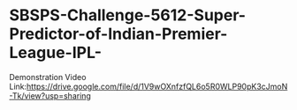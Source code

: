 # SBSPS-Challenge-5612-Super-Predictor-of-Indian-Premier-League-IPL-
Demonstration Video Link:https://drive.google.com/file/d/1V9wOXnfzfQL6o5R0WLP90pK3cJmoN-Tk/view?usp=sharing
